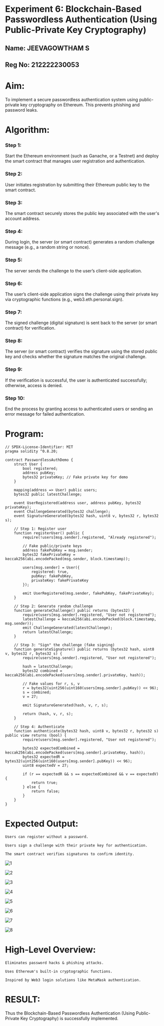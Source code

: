# Experiment 6: Blockchain-Based Passwordless Authentication (Using Public-Private Key Cryptography)
## Name: JEEVAGOWTHAM S
## Reg No: 212222230053
# Aim:
To implement a secure passwordless authentication system using public-private key cryptography on Ethereum. This prevents phishing and password leaks.

# Algorithm:
### Step 1:
Start the Ethereum environment (such as Ganache, or a Testnet) and deploy the smart contract that manages user registration and authentication.

### Step 2:
User initiates registration by submitting their Ethereum public key to the smart contract.

### Step 3:
The smart contract securely stores the public key associated with the user's account address.

### Step 4:
During login, the server (or smart contract) generates a random challenge message (e.g., a random string or nonce).

### Step 5:
The server sends the challenge to the user’s client-side application.

### Step 6:
The user’s client-side application signs the challenge using their private key via cryptographic functions (e.g., web3.eth.personal.sign).

### Step 7:
The signed challenge (digital signature) is sent back to the server (or smart contract) for verification.

### Step 8:
The server (or smart contract) verifies the signature using the stored public key and checks whether the signature matches the original challenge.

### Step 9:
If the verification is successful, the user is authenticated successfully; otherwise, access is denied.

### Step 10:
End the process by granting access to authenticated users or sending an error message for failed authentication.


# Program:
```
// SPDX-License-Identifier: MIT
pragma solidity ^0.8.20;

contract PasswordlessAuthDemo {
    struct User {
        bool registered;
        address pubKey;
        bytes32 privateKey; // Fake private key for demo
    }

    mapping(address => User) public users;
    bytes32 public latestChallenge;

    event UserRegistered(address user, address pubKey, bytes32 privateKey);
    event ChallengeGenerated(bytes32 challenge);
    event SignatureGenerated(bytes32 hash, uint8 v, bytes32 r, bytes32 s);

    // Step 1: Register user
    function registerUser() public {
        require(!users[msg.sender].registered, "Already registered");

        // Fake public/private keys
        address fakePubKey = msg.sender;
        bytes32 fakePrivateKey = keccak256(abi.encodePacked(msg.sender, block.timestamp));

        users[msg.sender] = User({
            registered: true,
            pubKey: fakePubKey,
            privateKey: fakePrivateKey
        });

        emit UserRegistered(msg.sender, fakePubKey, fakePrivateKey);
    }

    // Step 2: Generate random challenge
    function generateChallenge() public returns (bytes32) {
        require(users[msg.sender].registered, "User not registered");
        latestChallenge = keccak256(abi.encodePacked(block.timestamp, msg.sender));
        emit ChallengeGenerated(latestChallenge);
        return latestChallenge;
    }

    // Step 3: "Sign" the challenge (fake signing)
    function generateSignature() public returns (bytes32 hash, uint8 v, bytes32 r, bytes32 s) {
        require(users[msg.sender].registered, "User not registered");
        
        hash = latestChallenge;
        bytes32 combined = keccak256(abi.encodePacked(users[msg.sender].privateKey, hash));
        
        // Fake values for r, s, v
        r = bytes32(uint256(uint160(users[msg.sender].pubKey)) << 96);
        s = combined;
        v = 27;

        emit SignatureGenerated(hash, v, r, s);

        return (hash, v, r, s);
    }

    // Step 4: Authenticate
    function authenticate(bytes32 hash, uint8 v, bytes32 r, bytes32 s) public view returns (bool) {
        require(users[msg.sender].registered, "User not registered");

        bytes32 expectedCombined = keccak256(abi.encodePacked(users[msg.sender].privateKey, hash));
        bytes32 expectedR = bytes32(uint256(uint160(users[msg.sender].pubKey)) << 96);
        uint8 expectedV = 27;

        if (r == expectedR && s == expectedCombined && v == expectedV) {
            return true;
        } else {
            return false;
        }
    }
}
```

# Expected Output:

```
Users can register without a password.

Users sign a challenge with their private key for authentication.

The smart contract verifies signatures to confirm identity.
```

![1](https://github.com/user-attachments/assets/1814a76a-0673-4ee7-857b-55273bf80d1b)

![2](https://github.com/user-attachments/assets/5042cc2e-ed55-4297-a2e9-b1dd6fc65ac1)

![3](https://github.com/user-attachments/assets/4be48fbc-dc89-4e3c-85b3-eff7c0664e46)

![4](https://github.com/user-attachments/assets/b8a0a046-ca7e-4d7e-99c4-6a825049e664)

![5](https://github.com/user-attachments/assets/842ea949-88f3-4761-a35b-2973a4d4cf69)

![6](https://github.com/user-attachments/assets/5fc0434f-78f1-44d1-a87d-3d6fbb9bcff9)

![7](https://github.com/user-attachments/assets/7fba69f9-8035-427d-92ee-5b5e6c871a4b)

![8](https://github.com/user-attachments/assets/2dbe4bcf-1252-4274-89d6-1a4c82fd1893)


# High-Level Overview:

```
Eliminates password hacks & phishing attacks.

Uses Ethereum's built-in cryptographic functions.

Inspired by Web3 login solutions like MetaMask authentication.
```

# RESULT: 
Thus the Blockchain-Based Passwordless Authentication (Using Public-Private Key Cryptography) is successfully implemented.
